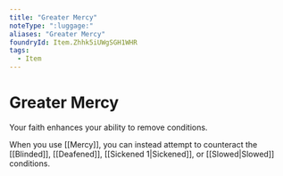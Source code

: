 ```yaml
---
title: "Greater Mercy"
noteType: ":luggage:"
aliases: "Greater Mercy"
foundryId: Item.Zhhk5iUWgSGH1WHR
tags:
  - Item
---
```


# Greater Mercy

Your faith enhances your ability to remove conditions.

When you use [[Mercy]], you can instead attempt to counteract the [[Blinded]], [[Deafened]], [[Sickened 1|Sickened]], or [[Slowed|Slowed]] conditions.
